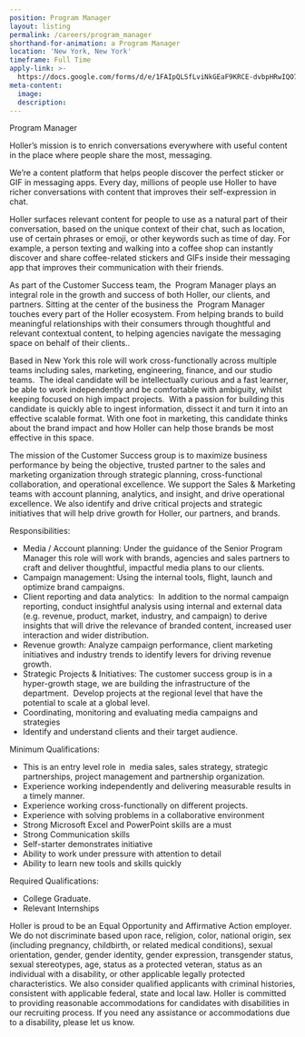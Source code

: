 ```yaml
---
position: Program Manager
layout: listing
permalink: /careers/program_manager
shorthand-for-animation: a Program Manager
location: 'New York, New York'
timeframe: Full Time
apply-link: >-
  https://docs.google.com/forms/d/e/1FAIpQLSfLviNkGEaF9KRCE-dvbpHRwIQO7AgfTxFMm4DzZYAWhaTfrg/viewform
meta-content:
  image:
  description:
---
```


Program Manager

Holler’s mission is to enrich conversations everywhere with useful content in the place where people share the most, messaging.

We’re a content platform that helps people discover the perfect sticker or GIF in messaging apps. Every day, millions of people use Holler to have richer conversations with content that improves their self-expression in chat.

Holler surfaces relevant content for people to use as a natural part of their conversation, based on the unique context of their chat, such as location, use of certain phrases or emoji, or other keywords such as time of day. For example, a person texting and walking into a coffee shop can instantly discover and share coffee-related stickers and GIFs inside their messaging app that improves their communication with their friends.

As part of the Customer Success team, the&nbsp; Program Manager plays an integral role in the growth and success of both Holler, our clients, and partners. Sitting at the center of the business the&nbsp; Program Manager touches every part of the Holler ecosystem. From helping brands to build meaningful relationships with their consumers through thoughtful and relevant contextual content, to helping agencies navigate the messaging space on behalf of their clients..

Based in New York this role will work cross-functionally across multiple teams including sales, marketing, engineering, finance, and our studio teams.&nbsp; The ideal candidate will be intellectually curious and a fast learner, be able to work independently and be comfortable with ambiguity, whilst keeping focused on high impact projects.&nbsp; With a passion for building this candidate is quickly able to ingest information, dissect it and turn it into an effective scalable format. With one foot in marketing, this candidate thinks about the brand impact and how Holler can help those brands be most effective in this space.

The mission of the Customer Success group is to maximize business performance by being the objective, trusted partner to the sales and marketing organization through strategic planning, cross-functional collaboration, and operational excellence. We support the Sales & Marketing teams with account planning, analytics, and insight, and drive operational excellence. We also identify and drive critical projects and strategic initiatives that will help drive growth for Holler, our partners, and brands.

Responsibilities:

* Media / Account planning: Under the guidance of the Senior Program Manager this role will work with brands, agencies and sales partners to craft and deliver thoughtful, impactful media plans to our clients.&nbsp;&nbsp;
* Campaign management: Using the internal tools, flight, launch and optimize brand campaigns.
* Client reporting and data analytics:&nbsp; In addition to the normal campaign reporting, conduct insightful analysis using internal and external data (e.g. revenue, product, market, industry, and campaign) to derive insights that will drive the relevance of branded content, increased user interaction and wider distribution.
* Revenue growth: Analyze campaign performance, client marketing initiatives and industry trends to identify levers for driving revenue growth.&nbsp;&nbsp;
* Strategic Projects & Initiatives: The customer success group is in a hyper-growth stage, we are building the infrastructure of the department.&nbsp; Develop projects at the regional level that have the potential to scale at a global level.
* Coordinating, monitoring and evaluating media campaigns and strategies
* Identify and understand clients and their target audience.&nbsp;

Minimum Qualifications:

* This is an entry level role in&nbsp; media sales, sales strategy, strategic partnerships, project management and partnership organization.
* Experience working independently and delivering measurable results in a timely manner.
* Experience working cross-functionally on different projects.
* Experience with solving problems in a collaborative environment
* Strong Microsoft Excel and PowerPoint skills are a must
* Strong Communication skills
* Self-starter demonstrates initiative
* Ability to work under pressure with attention to detail
* Ability to learn new tools and skills quickly

Required Qualifications:

* College Graduate.
* Relevant Internships

Holler is proud to be an Equal Opportunity and Affirmative Action employer. We do not discriminate based upon race, religion, color, national origin, sex (including pregnancy, childbirth, or related medical conditions), sexual orientation, gender, gender identity, gender expression, transgender status, sexual stereotypes, age, status as a protected veteran, status as an individual with a disability, or other applicable legally protected characteristics. We also consider qualified applicants with criminal histories, consistent with applicable federal, state and local law. Holler is committed to providing reasonable accommodations for candidates with disabilities in our recruiting process. If you need any assistance or accommodations due to a disability, please let us know.